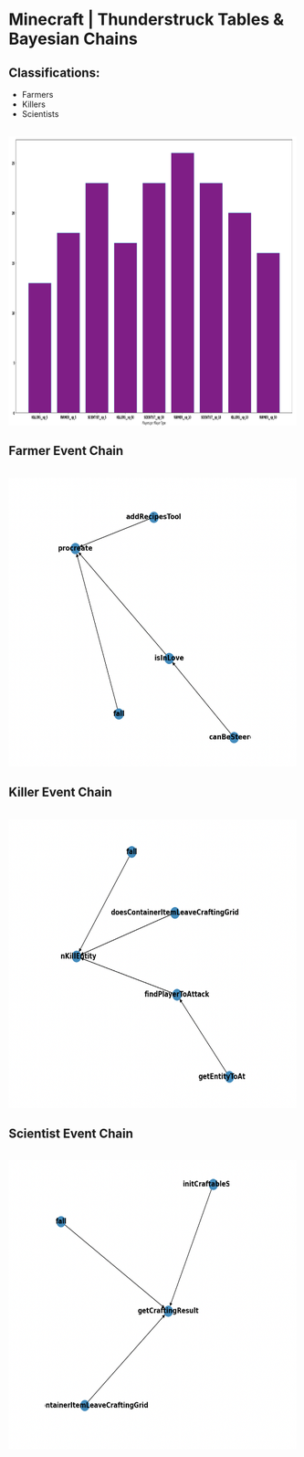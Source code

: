 # Minecraft | Thunderstruck Tables & Bayesian Chains

## Classifications:
- Farmers
- Killers
- Scientists

<br />
<div align="center">
  <a href="https://github.com/Metanomic/bayesian_networks_example">
    <img src="images/minecraft_table.png" alt="Logo" width="892" height="506">
  </a>
</div>

## Farmer Event Chain

<br />
<div align="center">
  <a href="https://github.com/Metanomic/bayesian_networks_example">
    <img src="images/farmer_chain.png" alt="Logo" width="892" height="506">
  </a>
</div>

## Killer Event Chain

<br />
<div align="center">
  <a href="https://github.com/Metanomic/bayesian_networks_example">
    <img src="images/killer_chain.png" alt="Logo" width="892" height="506">
  </a>
</div>

## Scientist Event Chain

<br />
<div align="center">
  <a href="https://github.com/Metanomic/bayesian_networks_example">
    <img src="images/scientist_chain.png" alt="Logo" width="892" height="506">
  </a>
</div>